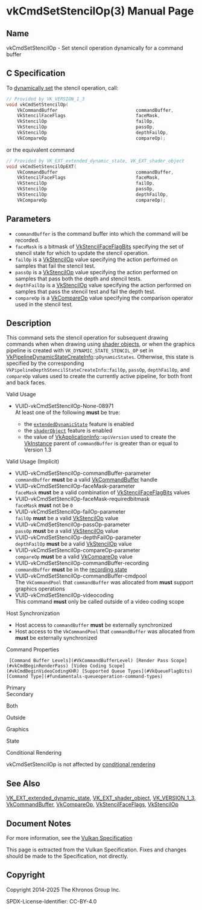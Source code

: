 # vkCmdSetStencilOp(3) Manual Page

## Name

vkCmdSetStencilOp - Set stencil operation dynamically for a command buffer



## [](#_c_specification)C Specification

To [dynamically set](https://registry.khronos.org/vulkan/specs/latest/html/vkspec.html#pipelines-dynamic-state) the stencil operation, call:

```c++
// Provided by VK_VERSION_1_3
void vkCmdSetStencilOp(
    VkCommandBuffer                             commandBuffer,
    VkStencilFaceFlags                          faceMask,
    VkStencilOp                                 failOp,
    VkStencilOp                                 passOp,
    VkStencilOp                                 depthFailOp,
    VkCompareOp                                 compareOp);
```

or the equivalent command

```c++
// Provided by VK_EXT_extended_dynamic_state, VK_EXT_shader_object
void vkCmdSetStencilOpEXT(
    VkCommandBuffer                             commandBuffer,
    VkStencilFaceFlags                          faceMask,
    VkStencilOp                                 failOp,
    VkStencilOp                                 passOp,
    VkStencilOp                                 depthFailOp,
    VkCompareOp                                 compareOp);
```

## [](#_parameters)Parameters

- `commandBuffer` is the command buffer into which the command will be recorded.
- `faceMask` is a bitmask of [VkStencilFaceFlagBits](https://registry.khronos.org/vulkan/specs/latest/man/html/VkStencilFaceFlagBits.html) specifying the set of stencil state for which to update the stencil operation.
- `failOp` is a [VkStencilOp](https://registry.khronos.org/vulkan/specs/latest/man/html/VkStencilOp.html) value specifying the action performed on samples that fail the stencil test.
- `passOp` is a [VkStencilOp](https://registry.khronos.org/vulkan/specs/latest/man/html/VkStencilOp.html) value specifying the action performed on samples that pass both the depth and stencil tests.
- `depthFailOp` is a [VkStencilOp](https://registry.khronos.org/vulkan/specs/latest/man/html/VkStencilOp.html) value specifying the action performed on samples that pass the stencil test and fail the depth test.
- `compareOp` is a [VkCompareOp](https://registry.khronos.org/vulkan/specs/latest/man/html/VkCompareOp.html) value specifying the comparison operator used in the stencil test.

## [](#_description)Description

This command sets the stencil operation for subsequent drawing commands when when drawing using [shader objects](https://registry.khronos.org/vulkan/specs/latest/html/vkspec.html#shaders-objects), or when the graphics pipeline is created with `VK_DYNAMIC_STATE_STENCIL_OP` set in [VkPipelineDynamicStateCreateInfo](https://registry.khronos.org/vulkan/specs/latest/man/html/VkPipelineDynamicStateCreateInfo.html)::`pDynamicStates`. Otherwise, this state is specified by the corresponding `VkPipelineDepthStencilStateCreateInfo`::`failOp`, `passOp`, `depthFailOp`, and `compareOp` values used to create the currently active pipeline, for both front and back faces.

Valid Usage

- [](#VUID-vkCmdSetStencilOp-None-08971)VUID-vkCmdSetStencilOp-None-08971  
  At least one of the following **must** be true:
  
  - the [`extendedDynamicState`](#features-extendedDynamicState) feature is enabled
  - the [`shaderObject`](#features-shaderObject) feature is enabled
  - the value of [VkApplicationInfo](https://registry.khronos.org/vulkan/specs/latest/man/html/VkApplicationInfo.html)::`apiVersion` used to create the [VkInstance](https://registry.khronos.org/vulkan/specs/latest/man/html/VkInstance.html) parent of `commandBuffer` is greater than or equal to Version 1.3

Valid Usage (Implicit)

- [](#VUID-vkCmdSetStencilOp-commandBuffer-parameter)VUID-vkCmdSetStencilOp-commandBuffer-parameter  
  `commandBuffer` **must** be a valid [VkCommandBuffer](https://registry.khronos.org/vulkan/specs/latest/man/html/VkCommandBuffer.html) handle
- [](#VUID-vkCmdSetStencilOp-faceMask-parameter)VUID-vkCmdSetStencilOp-faceMask-parameter  
  `faceMask` **must** be a valid combination of [VkStencilFaceFlagBits](https://registry.khronos.org/vulkan/specs/latest/man/html/VkStencilFaceFlagBits.html) values
- [](#VUID-vkCmdSetStencilOp-faceMask-requiredbitmask)VUID-vkCmdSetStencilOp-faceMask-requiredbitmask  
  `faceMask` **must** not be `0`
- [](#VUID-vkCmdSetStencilOp-failOp-parameter)VUID-vkCmdSetStencilOp-failOp-parameter  
  `failOp` **must** be a valid [VkStencilOp](https://registry.khronos.org/vulkan/specs/latest/man/html/VkStencilOp.html) value
- [](#VUID-vkCmdSetStencilOp-passOp-parameter)VUID-vkCmdSetStencilOp-passOp-parameter  
  `passOp` **must** be a valid [VkStencilOp](https://registry.khronos.org/vulkan/specs/latest/man/html/VkStencilOp.html) value
- [](#VUID-vkCmdSetStencilOp-depthFailOp-parameter)VUID-vkCmdSetStencilOp-depthFailOp-parameter  
  `depthFailOp` **must** be a valid [VkStencilOp](https://registry.khronos.org/vulkan/specs/latest/man/html/VkStencilOp.html) value
- [](#VUID-vkCmdSetStencilOp-compareOp-parameter)VUID-vkCmdSetStencilOp-compareOp-parameter  
  `compareOp` **must** be a valid [VkCompareOp](https://registry.khronos.org/vulkan/specs/latest/man/html/VkCompareOp.html) value
- [](#VUID-vkCmdSetStencilOp-commandBuffer-recording)VUID-vkCmdSetStencilOp-commandBuffer-recording  
  `commandBuffer` **must** be in the [recording state](#commandbuffers-lifecycle)
- [](#VUID-vkCmdSetStencilOp-commandBuffer-cmdpool)VUID-vkCmdSetStencilOp-commandBuffer-cmdpool  
  The `VkCommandPool` that `commandBuffer` was allocated from **must** support graphics operations
- [](#VUID-vkCmdSetStencilOp-videocoding)VUID-vkCmdSetStencilOp-videocoding  
  This command **must** only be called outside of a video coding scope

Host Synchronization

- Host access to `commandBuffer` **must** be externally synchronized
- Host access to the `VkCommandPool` that `commandBuffer` was allocated from **must** be externally synchronized

Command Properties

     [Command Buffer Levels](#VkCommandBufferLevel) [Render Pass Scope](#vkCmdBeginRenderPass) [Video Coding Scope](#vkCmdBeginVideoCodingKHR) [Supported Queue Types](#VkQueueFlagBits) [Command Type](#fundamentals-queueoperation-command-types)

Primary  
Secondary

Both

Outside

Graphics

State

Conditional Rendering

vkCmdSetStencilOp is not affected by [conditional rendering](#drawing-conditional-rendering)

## [](#_see_also)See Also

[VK\_EXT\_extended\_dynamic\_state](https://registry.khronos.org/vulkan/specs/latest/man/html/VK_EXT_extended_dynamic_state.html), [VK\_EXT\_shader\_object](https://registry.khronos.org/vulkan/specs/latest/man/html/VK_EXT_shader_object.html), [VK\_VERSION\_1\_3](https://registry.khronos.org/vulkan/specs/latest/man/html/VK_VERSION_1_3.html), [VkCommandBuffer](https://registry.khronos.org/vulkan/specs/latest/man/html/VkCommandBuffer.html), [VkCompareOp](https://registry.khronos.org/vulkan/specs/latest/man/html/VkCompareOp.html), [VkStencilFaceFlags](https://registry.khronos.org/vulkan/specs/latest/man/html/VkStencilFaceFlags.html), [VkStencilOp](https://registry.khronos.org/vulkan/specs/latest/man/html/VkStencilOp.html)

## [](#_document_notes)Document Notes

For more information, see the [Vulkan Specification](https://registry.khronos.org/vulkan/specs/latest/html/vkspec.html#vkCmdSetStencilOp)

This page is extracted from the Vulkan Specification. Fixes and changes should be made to the Specification, not directly.

## [](#_copyright)Copyright

Copyright 2014-2025 The Khronos Group Inc.

SPDX-License-Identifier: CC-BY-4.0